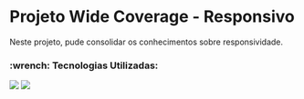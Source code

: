 # Projeto Wide Coverage - Responsivo

<p> Neste projeto, pude consolidar os conhecimentos sobre responsividade. </p>
<h3>:wrench: Tecnologias Utilizadas: </h3>

<img src="https://img.shields.io/badge/HTML5-E34F26?style=for-the-badge&logo=html5&logoColor=white"/>

<img src="https://img.shields.io/badge/CSS3-1572B6?style=for-the-badge&logo=css3&logoColor=white"/>





    
